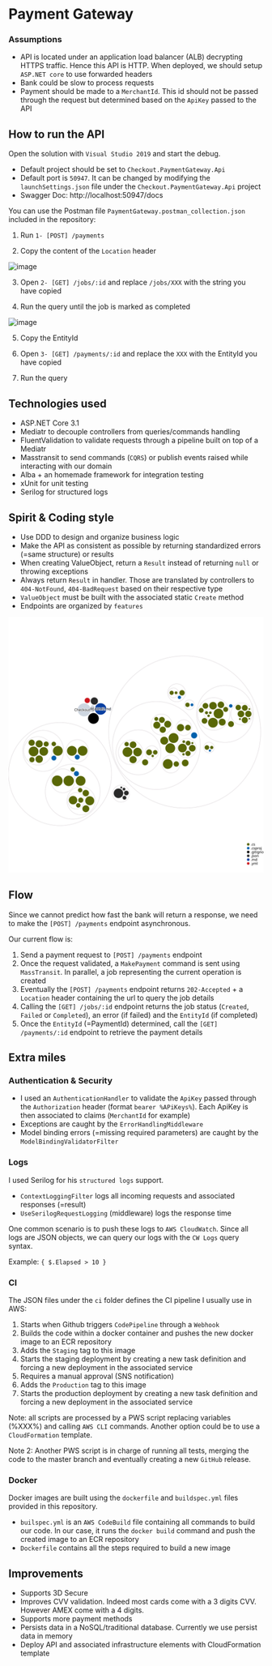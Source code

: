 # Payment Gateway

### Assumptions

- API is located under an application load balancer (ALB) decrypting HTTPS traffic. Hence this API is HTTP. When deployed, we should setup `ASP.NET core` to use forwarded headers
- Bank could be slow to process requests
- Payment should be made to a `MerchantId`. This id should not be passed through the request but determined based on the `ApiKey` passed to the API

## How to run the API

Open the solution with `Visual Studio 2019` and start the debug. 

- Default project should be set to `Checkout.PaymentGateway.Api` 
- Default port is `50947`. It can be changed by modifying the `launchSettings.json` file under the `Checkout.PaymentGateway.Api` project
- Swagger Doc: http://localhost:50947/docs

You can use the Postman file `PaymentGateway.postman_collection.json` included in the repository:

1. Run `1- [POST] /payments`

2. Copy the content of the `Location` header

![image](https://user-images.githubusercontent.com/12636347/74971392-4f0a8e80-5420-11ea-8a4e-8842462be3ff.png)

3. Open `2- [GET] /jobs/:id` and replace `/jobs/XXX` with the string you have copied

4. Run the query until the job is marked as completed

![image](https://user-images.githubusercontent.com/12636347/74971508-85e0a480-5420-11ea-8f3a-c25fd941f99c.png)

5. Copy the EntityId

6. Open `3- [GET] /payments/:id` and replace the `XXX` with the EntityId you have copied

7. Run the query

## Technologies used

- ASP.NET Core 3.1
- Mediatr to decouple controllers from queries/commands handling
- FluentValidation to validate requests through a pipeline built on top of a Mediatr
- Masstransit to send commands (`CQRS`) or publish events raised while interacting with our domain
- Alba + an homemade framework for integration testing
- xUnit for unit testing
- Serilog for structured logs

## Spirit & Coding style

- Use DDD to design and organize business logic
- Make the API as consistent as possible by returning standardized errors (=same structure) or results
- When creating ValueObject, return a `Result` instead of returning `null` or throwing exceptions
- Always return `Result` in handler. Those are translated by controllers to `404-NotFound`, `404-BadRequest` based on their respective type
- `ValueObject` must be built with the associated static `Create` method
- Endpoints are organized by `features`

[![Visualization of the codebase](./diagram.svg)](https://mango-dune-07a8b7110.1.azurestaticapps.net/?repo=jasonycw%2Fpayment-gateway-api)

## Flow

Since we cannot predict how fast the bank will return a response, we need to make the `[POST] /payments` endpoint asynchronous.

Our current flow is:

1. Send a payment request to `[POST] /payments` endpoint
2. Once the request validated, a `MakePayment` command is sent using `MassTransit`. In parallel, a job representing the current operation is created
3. Eventually the `[POST] /payments` endpoint returns `202-Accepted` + a `Location` header containing the url to query the job details
4. Calling the `[GET] /jobs/:id` endpoint returns the job status (`Created`, `Failed` or `Completed`), an error (if failed) and the `EntityId` (if completed)
5. Once the `EntityId` (=PaymentId) determined, call the `[GET] /payments/:id` endpoint to retrieve the payment details

## Extra miles

### Authentication & Security

- I used an `AuthenticationHandler` to validate the `ApiKey` passed through the `Authorization` header (format `bearer %APiKeys%`). Each ApiKey is then associated to claims (`MerchantId` for example)
- Exceptions are caught by the `ErrorHandlingMiddleware`
- Model binding errors (=missing required parameters) are caught by the `ModelBindingValidatorFilter`

### Logs

I used Serilog for his `structured logs` support.

- `ContextLoggingFilter` logs all incoming requests and associated responses (=result)
- `UseSerilogRequestLogging` (middleware) logs the response time

One common scenario is to push these logs to `AWS CloudWatch`. Since all logs are JSON objects, we can query our logs with the `CW Logs` query syntax.

Example: `{ $.Elapsed > 10 }`

### CI

The JSON files under the `ci` folder defines the CI pipeline I usually use in AWS:

1. Starts when Github triggers `CodePipeline` through a `Webhook`
2. Builds the code within a docker container and pushes the new docker image to an ECR repository
3. Adds the `Staging` tag to this image
4. Starts the staging deployment by creating a new task definition and forcing a new deployment in the associated service
5. Requires a manual approval (SNS notification)
6. Adds the `Production` tag to this image
7. Starts the production deployment by creating a new task definition and forcing a new deployment in the associated service

Note: all scripts are processed by a PWS script replacing variables (%XXX%) and calling `AWS CLI` commands. Another option could be to use a `CloudFormation` template.

Note 2: Another PWS script is in charge of running all tests, merging the code to the master branch and eventually creating a new `GitHub` release.

### Docker

Docker images are built using the `dockerfile` and `buildspec.yml` files provided in this repository. 

- `builspec.yml` is an `AWS CodeBuild` file containing all commands to build our code. In our case, it runs the `docker build` command and push the created image to an ECR repository 
- `Dockerfile` contains all the steps required to build a new image

## Improvements

- Supports 3D Secure
- Improves CVV validation. Indeed most cards come with a 3 digits CVV. However AMEX come with a 4 digits. 
- Supports more payment methods
- Persists data in a NoSQL/traditional database. Currently we use persist data in memory
- Deploy API and associated infrastructure elements with CloudFormation template
